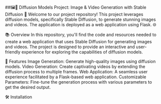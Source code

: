 ##🖼️🎥 Diffusion Models Project: Image & Video Generation with Stable Diffusion 🚀
Welcome to our project repository! This project leverages diffusion models, specifically Stable Diffusion, to generate stunning images and videos. The application is deployed as a web application using Flask. 🌐

📚 Overview
In this repository, you'll find the code and resources needed to create a web application that uses Stable Diffusion for generating images and videos. The project is designed to provide an interactive and user-friendly experience for exploring the capabilities of diffusion models.

🎨 Features
Image Generation: Generate high-quality images using diffusion models.
Video Generation: Create captivating videos by extending the diffusion process to multiple frames.
Web Application: A seamless user experience facilitated by a Flask-based web application.
Customizable Parameters: Fine-tune the generation process with various parameters to get the desired output.

🛠️ Installation
